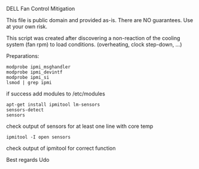 DELL Fan Control Mitigation

This file is public domain and provided as-is. There are NO guarantees. Use at your own risk.

This script was created after discovering a non-reaction of the cooling system (fan rpm) to load conditions.
(overheating, clock step-down, ...)

Preparations:
```
modprobe ipmi_msghandler
modprobe ipmi_devintf
modprobe ipmi_si
lsmod | grep ipmi
```
if success add modules to /etc/modules
```
apt-get install ipmitool lm-sensors
sensors-detect
sensors
```
check output of sensors for at least one line with core temp
```
ipmitool -I open sensors
```
check output of ipmitool for correct function

Best regards
Udo
